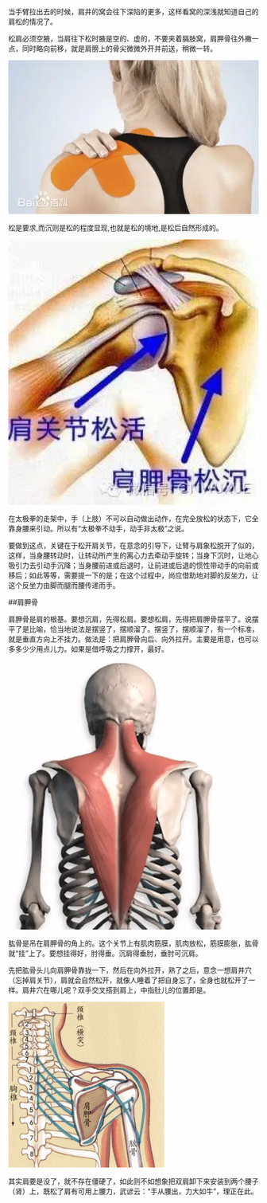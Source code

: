 当手臂拉出去的时候，肩井的窝会往下深陷的更多，这样看窝的深浅就知道自己的肩松的情况了。

松肩必须空腋，当肩往下松时腋是空的、虚的，不要夹着膈肢窝，肩胛骨往外撇一点，同时略向前移，就是肩膀上的骨尖微微外开并前送，稍微一转。

![01.png](./01.png)

松是要求,而沉则是松的程度显现,也就是松的境地,是松后自然形成的。

![02.png](./02.png)

在太极拳的走架中，手（上肢）不可以自动做出动作，在完全放松的状态下，它全靠身腰来引动。所以有“太极拳不动手，动手非太极”之说。


要做到这点，关键在于松开肩关节，在意念的引导下，让臂与肩象松脱开了似的，这样，当身腰转动时，让转动所产生的离心力去牵动手旋转；当身下沉时，让地心吸引力去引动手沉降；当身腰前进或后退时，让前进或后退的惯性带动手的向前或移后；如此等等，需要提一下的是；在这个过程中，尚应借助地对脚的反坐力，让这个反坐力由脚而腿而腰传递而手。

##肩胛骨

肩胛骨是肩的根基。要想沉肩，先得松肩。要想松肩，先得把肩胛骨摆平了。说摆平了是比喻，恰当地说法是摆竖了，摆顺溜了。摆竖了，摆顺溜了，有一个标准，就是垂直方向上不挂力。做法是：把肩胛骨向后、向外拉开。主要是用意，也可以多多少少用点儿力。如果是借呼吸之力撑开，最好。

![](./612b.webp)


肱骨是吊在肩胛骨的角上的。这个关节上有肌肉筋膜，肌肉放松，筋膜膨胀，肱骨就“挂”上了。要想挂得好，肘得垂。沉肩得垂肘，垂肘可沉肩。


先把肱骨头儿向肩胛骨靠拢一下，然后在向外拉开，熟了之后，意念一想肩井穴（忘掉肩关节），肩就会自然松开，就像人睡着了把自身忘了，全身也就松开了一样。肩井穴在哪儿呢？双手交叉搭到肩上，中指肚儿的位置即是。

![004.png](./004.png)

其实肩要是没了，就不存在僵硬了，如此则不如想象把双肩卸下来安装到两个腰子（肾）上，既松了肩有可用上腰力，武谚云：“手从腰出，力大如牛”，理正在此。


